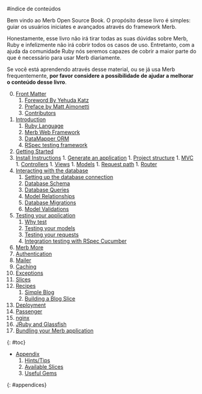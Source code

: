#índice de conteúdos

<div id="intro">
	<p>Bem vindo ao Merb Open Source Book. O propósito desse livro é simples: guiar os usuários iniciates e avançados através do framework Merb.</p>
	<p>Honestamente, esse livro não irá tirar todas as suas dúvidas sobre Merb, Ruby e infelizmente não irá cobrir todos os casos de uso. Entretanto, com a ajuda da comunidade Ruby nós seremos capazes de cobrir a maior parte do que é necessário para usar Merb diariamente.</p>
	<p>Se você está aprendendo através desse material, ou se já usa Merb frequentemente, <strong>por favor considere a possibilidade de ajudar a melhorar o conteúdo desse livro</strong>.</p>
</div>

0. [Front Matter](/pt/front-matter)
	1. [Foreword By Yehuda Katz](/pt/front-matter/foreword)
	2. [Preface by Matt Aimonetti](/pt/front-matter/preface)
	3. [Contributors](/pt/front-matter/contributors)
1. [Introduction](/pt/introduction)
	1. [Ruby Language](/pt/introduction/ruby)
	2. [Merb Web Framework](/pt/introduction/merb)
	3. [DataMapper ORM](/pt/introduction/datamapper)
	4. [RSpec testing framework](/pt/introduction/rspec)
2. [Getting Started](/pt/getting-started)
  1. [Install Instructions](/pt/getting-started/install-instructions)
	1. [Generate an application](/pt/getting-started/generate-an-application)
	1. [Project structure](/pt/getting-started/project-structure)
	1. [MVC](/pt/getting-started/mvc)
	1. [Controllers](/pt/getting-started/controllers)
	1. [Views](/pt/getting-started/views)
	1. [Models](/pt/getting-started/models)
	1. [Request path](/pt/getting-started/request-path)
	1. [Router](/pt/getting-started/router)
3. [Interacting with the database](/pt/interacting-with-the-database)
	1. [Setting up the database connection](/pt/interacting-with-the-database/dm-setting-up)
	1. [Database Schema](/pt/interacting-with-the-database/dm-schema)
	1. [Database Queries](/pt/interacting-with-the-database/dm-queries)
	1. [Model Relationships](/pt/interacting-with-the-database/dm-relationships)
	1. [Database Migrations](/pt/interacting-with-the-database/dm-migrations)
	1. [Model Validations](/pt/interacting-with-the-database/dm-validations)
4. [Testing your application](/pt/testing-your-application)
	1. [Why test](/pt/testing-your-application/why)
	1. [Testing your models](/pt/testing-your-application/models)
	1. [Testing your requests](/pt/testing-your-application/requests)
	1. [Integration testing with RSpec Cucumber](/pt/testing-your-application/cucumber)
5. [Merb More](/pt/merb-more)
  1. [Authentication](/pt/merb-more/authentication)
  1. [Mailer](/pt/merb-more/mailer)
  1. [Caching](/pt/merb-more/caching)
  1. [Exceptions](/pt/merb-more/exceptions)
  1. [Slices](/pt/merb-more/exceptions)
6. [Recipes](/pt/recipes)
	1. [Simple Blog](/pt/recipes/simple-blog)
	1. [Building a Blog Slice](/pt/recipes/blog-slice)
7. [Deployment](/pt/deployment)
  1. [Passenger](/pt/deployment/passenger)
  1. [nginx](/pt/deployment/nginx)
  1. [JRuby and Glassfish](/pt/deployment/jruby)
  1. [Bundling your Merb application](/pt/deployment/bundle)

{: #toc}

* [Appendix](/pt/appendix)
  1. [Hints/Tips](/pt/appendix/hints-tips)
  1. [Available Slices](/pt/appendix/slices)
  1. [Useful Gems](/pt/appendix/gems)

{: #appendices}
